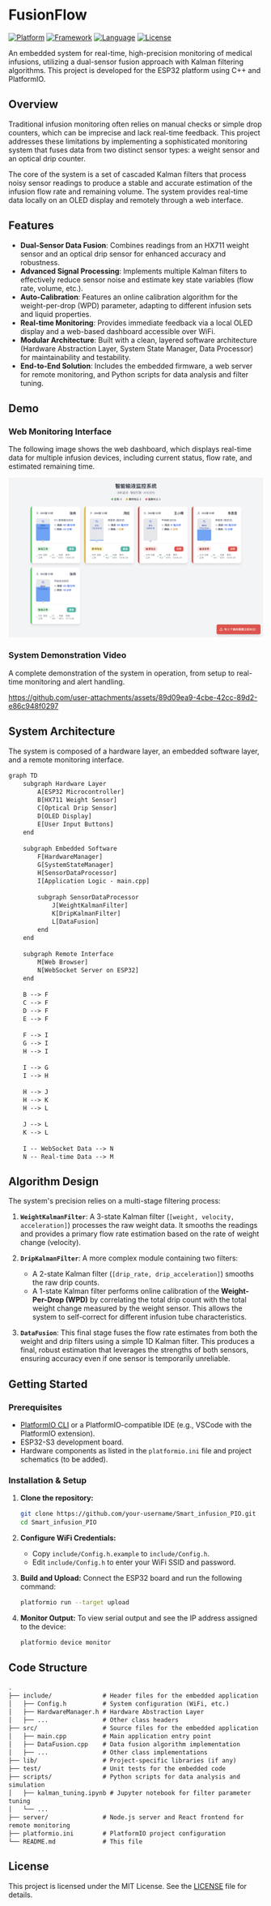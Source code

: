 # FusionFlow

[![Platform](https://img.shields.io/badge/Platform-ESP32-blueviolet)](https://www.espressif.com/en/products/socs/esp32)
[![Framework](https://img.shields.io/badge/Framework-Arduino-00979D)](https://www.arduino.cc/)
[![Language](https://img.shields.io/badge/Language-C%2B%2B-00599C)](https://isocpp.org/)
[![License](https://img.shields.io/badge/License-MIT-yellow.svg)](https://opensource.org/licenses/MIT)

An embedded system for real-time, high-precision monitoring of medical infusions, utilizing a dual-sensor fusion approach with Kalman filtering algorithms. This project is developed for the ESP32 platform using C++ and PlatformIO.

## Overview

Traditional infusion monitoring often relies on manual checks or simple drop counters, which can be imprecise and lack real-time feedback. This project addresses these limitations by implementing a sophisticated monitoring system that fuses data from two distinct sensor types: a weight sensor and an optical drip counter.

The core of the system is a set of cascaded Kalman filters that process noisy sensor readings to produce a stable and accurate estimation of the infusion flow rate and remaining volume. The system provides real-time data locally on an OLED display and remotely through a web interface.

## Features

- **Dual-Sensor Data Fusion**: Combines readings from an HX711 weight sensor and an optical drip sensor for enhanced accuracy and robustness.
- **Advanced Signal Processing**: Implements multiple Kalman filters to effectively reduce sensor noise and estimate key state variables (flow rate, volume, etc.).
- **Auto-Calibration**: Features an online calibration algorithm for the weight-per-drop (WPD) parameter, adapting to different infusion sets and liquid properties.
- **Real-time Monitoring**: Provides immediate feedback via a local OLED display and a web-based dashboard accessible over WiFi.
- **Modular Architecture**: Built with a clean, layered software architecture (Hardware Abstraction Layer, System State Manager, Data Processor) for maintainability and testability.
- **End-to-End Solution**: Includes the embedded firmware, a web server for remote monitoring, and Python scripts for data analysis and filter tuning.

## Demo

### Web Monitoring Interface

The following image shows the web dashboard, which displays real-time data for multiple infusion devices, including current status, flow rate, and estimated remaining time.

![Web Interface](docs/images/web_interface.png)

### System Demonstration Video

A complete demonstration of the system in operation, from setup to real-time monitoring and alert handling.

https://github.com/user-attachments/assets/89d09ea9-4cbe-42cc-89d2-e86c948f0297

## System Architecture

The system is composed of a hardware layer, an embedded software layer, and a remote monitoring interface.

```mermaid
graph TD
    subgraph Hardware Layer
        A[ESP32 Microcontroller]
        B[HX711 Weight Sensor]
        C[Optical Drip Sensor]
        D[OLED Display]
        E[User Input Buttons]
    end

    subgraph Embedded Software
        F[HardwareManager]
        G[SystemStateManager]
        H[SensorDataProcessor]
        I[Application Logic - main.cpp]

        subgraph SensorDataProcessor
            J[WeightKalmanFilter]
            K[DripKalmanFilter]
            L[DataFusion]
        end
    end
  
    subgraph Remote Interface
        M[Web Browser]
        N[WebSocket Server on ESP32]
    end

    B --> F
    C --> F
    D --> F
    E --> F
  
    F --> I
    G --> I
    H --> I
  
    I --> G
    I --> H
  
    H --> J
    H --> K
    H --> L

    J --> L
    K --> L
  
    I -- WebSocket Data --> N
    N -- Real-time Data --> M
```

## Algorithm Design

The system's precision relies on a multi-stage filtering process:

1. **`WeightKalmanFilter`**: A 3-state Kalman filter (`[weight, velocity, acceleration]`) processes the raw weight data. It smooths the readings and provides a primary flow rate estimation based on the rate of weight change (velocity).
2. **`DripKalmanFilter`**: A more complex module containing two filters:

   * A 2-state Kalman filter (`[drip_rate, drip_acceleration]`) smooths the raw drip counts.
   * A 1-state Kalman filter performs online calibration of the **Weight-Per-Drop (WPD)** by correlating the total drip count with the total weight change measured by the weight sensor. This allows the system to self-correct for different infusion tube characteristics.
3. **`DataFusion`**: This final stage fuses the flow rate estimates from both the weight and drip filters using a simple 1D Kalman filter. This produces a final, robust estimation that leverages the strengths of both sensors, ensuring accuracy even if one sensor is temporarily unreliable.

## Getting Started

### Prerequisites

- [PlatformIO CLI](https://platformio.org/install/cli) or a PlatformIO-compatible IDE (e.g., VSCode with the PlatformIO extension).
- ESP32-S3 development board.
- Hardware components as listed in the `platformio.ini` file and project schematics (to be added).

### Installation & Setup

1. **Clone the repository:**

   ```sh
   git clone https://github.com/your-username/Smart_infusion_PIO.git
   cd Smart_infusion_PIO
   ```
2. **Configure WiFi Credentials:**

   - Copy `include/Config.h.example` to `include/Config.h`.
   - Edit `include/Config.h` to enter your WiFi SSID and password.
3. **Build and Upload:**
   Connect the ESP32 board and run the following command:

   ```sh
   platformio run --target upload
   ```
4. **Monitor Output:**
   To view serial output and see the IP address assigned to the device:

   ```sh
   platformio device monitor
   ```

## Code Structure

    .
    ├── include/              # Header files for the embedded application
    │   ├── Config.h          # System configuration (WiFi, etc.)
    │   ├── HardwareManager.h # Hardware Abstraction Layer
    │   ├── ...               # Other class headers
    ├── src/                  # Source files for the embedded application
    │   ├── main.cpp          # Main application entry point
    │   ├── DataFusion.cpp    # Data fusion algorithm implementation
    │   ├── ...               # Other class implementations
    ├── lib/                  # Project-specific libraries (if any)
    ├── test/                 # Unit tests for the embedded code
    ├── scripts/              # Python scripts for data analysis and simulation
    │   ├── kalman_tuning.ipynb # Jupyter notebook for filter parameter tuning
    │   └── ...
    ├── server/               # Node.js server and React frontend for remote monitoring
    ├── platformio.ini        # PlatformIO project configuration
    └── README.md             # This file

## License

This project is licensed under the MIT License. See the [LICENSE](LICENSE) file for details.
